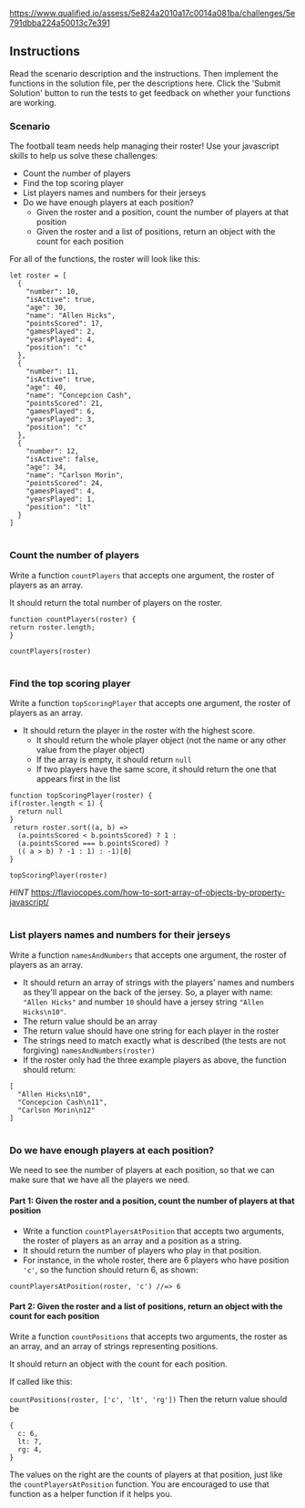 https://www.qualified.io/assess/5e824a2010a17c0014a081ba/challenges/5e791dbba224a50013c7e391

## Instructions
Read the scenario description and the instructions. Then implement the functions in the solution file, per the descriptions here. Click the 'Submit Solution' button to run the tests to get feedback on whether your functions are working.

### Scenario
The football team needs help managing their roster! Use your javascript skills to help us solve these challenges:

- Count the number of players
- Find the top scoring player
- List players names and numbers for their jerseys
- Do we have enough players at each position?
  - Given the roster and a position, count the number of players at that position
  - Given the roster and a list of positions, return an object with the count for each position

For all of the functions, the roster will look like this:

```
let roster = [
  {
    "number": 10,
    "isActive": true,
    "age": 30,
    "name": "Allen Hicks",
    "pointsScored": 17,
    "gamesPlayed": 2,
    "yearsPlayed": 4,
    "position": "c"
  },
  {
    "number": 11,
    "isActive": true,
    "age": 40,
    "name": "Concepcion Cash",
    "pointsScored": 21,
    "gamesPlayed": 6,
    "yearsPlayed": 3,
    "position": "c"
  },
  {
    "number": 12,
    "isActive": false,
    "age": 34,
    "name": "Carlson Morin",
    "pointsScored": 24,
    "gamesPlayed": 4,
    "yearsPlayed": 1,
    "position": "lt"
  }
]
```
#
  ### Count the number of players
Write a function `countPlayers` that accepts one argument, the roster of players as an array.

It should return the total number of players on the roster.

```
function countPlayers(roster) {
return roster.length;
}

countPlayers(roster)
```
#
  ### Find the top scoring player
Write a function `topScoringPlayer` that accepts one argument, the roster of players as an array.

  - It should return the player in the roster with the highest score.
    - It should return the whole player object (not the name or any other value from the player object)
    - If the array is empty, it should return `null`
    - If two players have the same score, it should return the one that appears first in the list

````
function topScoringPlayer(roster) {
if(roster.length < 1) {
  return null
}  
 return roster.sort((a, b) => 
  (a.pointsScored < b.pointsScored) ? 1 : 
  (a.pointsScored === b.pointsScored) ? 
  (( a > b) ? -1 : 1) : -1)[0]
}

topScoringPlayer(roster)
````
*HINT* https://flaviocopes.com/how-to-sort-array-of-objects-by-property-javascript/
#
### List players names and numbers for their jerseys
Write a function `namesAndNumbers` that accepts one argument, the roster of players as an array.
  - It should return an array of strings with the players' names and numbers as they'll appear on the back of the jersey. So, a player with name: `"Allen Hicks"` and number `10` should have a jersey string `"Allen Hicks\n10"`.
  - The return value should be an array
  - The return value should have one string for each player in the roster
  - The strings need to match exactly what is described (the tests are not forgiving)
`namesAndNumbers(roster)`
- If the roster only had the three example players as above, the function should return:
```
[
  "Allen Hicks\n10",
  "Concepcion Cash\n11",
  "Carlson Morin\n12"
]
```
#
### Do we have enough players at each position?
We need to see the number of players at each position, so that we can make sure that we have all the players we need.

  #### Part 1: Given the roster and a position, count the number of players at that position
  - Write a function `countPlayersAtPosition` that accepts two arguments, the roster of players as an array and a position as a string.
  - It should return the number of players who play in that position.
  - For instance, in the whole roster, there are 6 players who have position `'c'`, so the function should return 6, as shown:

`countPlayersAtPosition(roster, 'c') //=> 6`
  #### Part 2: Given the roster and a list of positions, return an object with the count for each position
Write a function `countPositions` that accepts two arguments, the roster as an array, and an array of strings representing positions.

It should return an object with the count for each position.

If called like this:

`countPositions(roster, ['c', 'lt', 'rg'])`
Then the return value should be

```
{
  c: 6,
  lt: 7,
  rg: 4,
}
```

The values on the right are the counts of players at that position, just like the `countPlayersAtPosition` function. You are encouraged to use that function as a helper function if it helps you.
